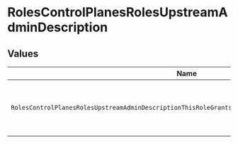 # RolesControlPlanesRolesUpstreamAdminDescription


## Values

| Name                                                                                                | Value                                                                                               |
| --------------------------------------------------------------------------------------------------- | --------------------------------------------------------------------------------------------------- |
| `RolesControlPlanesRolesUpstreamAdminDescriptionThisRoleGrantsFullWriteAccessToAdministerUpstreams` | This role grants full write access to administer upstreams.                                         |